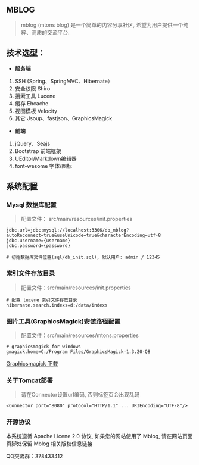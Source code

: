 ## MBLOG

> mblog (mtons blog) 是一个简单的内容分享社区, 希望为用户提供一个纯粹、高质的交流平台. 

## 技术选型：

* **服务端**
1. SSH (Spring、SpringMVC、Hibernate）
2. 安全权限 Shiro
3. 搜索工具 Lucene
4. 缓存 Ehcache
5. 视图模板 Velocity
6. 其它 Jsoup、fastjson、GraphicsMagick

* **前端**
1. jQuery、Seajs
2. Bootstrap 前端框架
3. UEditor/Markdown编辑器
4. font-wesome 字体/图标

## 系统配置
### Mysql 数据库配置
> 配置文件： src/main/resources/init.properties


```
jdbc.url=jdbc:mysql://localhost:3306/db_mblog?autoReconnect=true&useUnicode=true&characterEncoding=utf-8
jdbc.username={username}
jdbc.password={password}

# 初始数据库文件位置(sql/db_init.sql), 默认用户: admin / 12345
```


### 索引文件存放目录

> 配置文件：src/main/resources/init.properties

```
# 配置 lucene 索引文件存放目录
hibernate.search.indexs=d:/data/indexs
```


### 图片工具(GraphicsMagick)安装路径配置
> 配置文件：src/main/resources/mtons.properties

```
# graphicsmagick for windows
gmagick.home=C:/Program Files/GraphicsMagick-1.3.20-Q8
```

[Graphicsmagick 下载](http://www.graphicsmagick.org/download.html)


### 关于Tomcat部署
> 请在Connector设置url编码, 否则标签页会出现乱码

```
<Connector port="8080" protocol="HTTP/1.1" ... URIEncoding="UTF-8"/>
```

### 开源协议

本系统遵循 Apache Licene 2.0 协议, 如果您的网站使用了 Mblog, 请在网站页面页脚处保留 Mblog 相关版权信息链接


QQ交流群：378433412